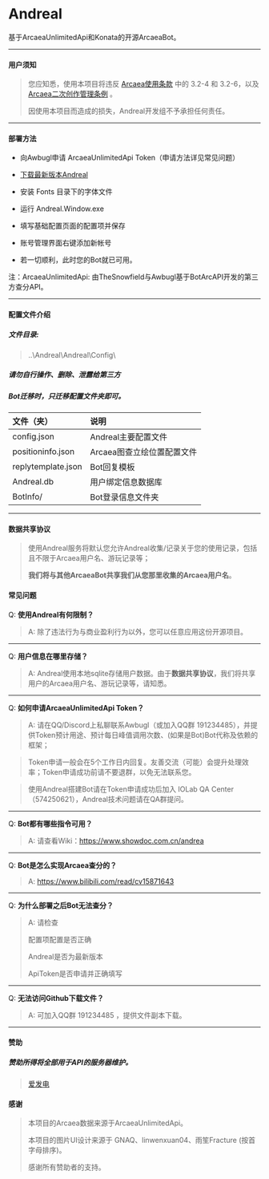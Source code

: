 # Andreal

基于ArcaeaUnlimitedApi和Konata的开源ArcaeaBot。

----

#### 用户须知

> 您应知悉，使用本项目将违反 [Arcaea使用条款](https://arcaea.lowiro.com/zh/terms_of_service) 中的 3.2-4 和 3.2-6，以及 [Arcaea二次创作管理条例](https://arcaea.lowiro.com/zh/derivative_policy) 。
>
> 因使用本项目而造成的损失，Andreal开发组不予承担任何责任。

----

#### 部署方法

* 向Awbugl申请 ArcaeaUnlimitedApi Token（申请方法详见常见问题）

* [下载最新版本Andreal](https://github.com/Awbugl/Andreal/releases/)

* 安装 Fonts 目录下的字体文件

* 运行 Andreal.Window.exe

* 填写基础配置页面的配置项并保存

* 账号管理界面右键添加新帐号

* 若一切顺利，此时您的Bot就已可用。


注：ArcaeaUnlimitedApi: 由TheSnowfield与Awbugl基于BotArcAPI开发的第三方查分API。

----

#### 配置文件介绍

##### 文件目录:
> ..\Andreal\Andreal\Config\

##### 请勿自行操作、删除、泄露给第三方

##### Bot迁移时，只迁移配置文件夹即可。


| 文件（夹）              | 说明               |
|:-------------------|:-----------------|
| config.json        | Andreal主要配置文件    |
| positioninfo.json  | Arcaea图查立绘位置配置文件 |
| replytemplate.json | Bot回复模板          |
| Andreal.db         | 用户绑定信息数据库        |
| BotInfo/           | Bot登录信息文件夹       |

----

#### 数据共享协议

> 使用Andreal服务将默认您允许Andreal收集/记录关于您的使用记录，包括且不限于Arcaea用户名、游玩记录等；
>
> **我们将与其他ArcaeaBot共享我们从您那里收集的Arcaea用户名**。

#### 常见问题

Q: **使用Andreal有何限制？**

> A: 除了违法行为与商业盈利行为以外，您可以任意应用这份开源项目。

----
Q: **用户信息在哪里存储？**

> A: Andreal使用本地sqlite存储用户数据。由于**数据共享协议**，我们将共享用户的Arcaea用户名、游玩记录等，请知悉。

----
Q: **如何申请ArcaeaUnlimitedApi Token？**

> A:
> 请在QQ/Discord上私聊联系Awbugl（或加入QQ群 191234485），并提供Token预计用途、预计每日峰值调用次数、(如果是Bot)Bot代称及依赖的框架；

> Token申请一般会在5个工作日内回复。友善交流（可能）会提升处理效率；Token申请成功前请不要退群，以免无法联系您。

> 使用Andreal搭建Bot请在Token申请成功后加入 IOLab QA Center（574250621），Andreal技术问题请在QA群提问。

----
Q: **Bot都有哪些指令可用？**

> A: 请查看Wiki：https://www.showdoc.com.cn/andrea

----
Q: **Bot是怎么实现Arcaea查分的？**

> A: https://www.bilibili.com/read/cv15871643

----
Q: **为什么部署之后Bot无法查分？**

> A: 请检查
>
> 配置项配置是否正确
>
> Andreal是否为最新版本
>
> ApiToken是否申请并正确填写

----
Q: **无法访问Github下载文件？**

> A: 可加入QQ群 191234485 ，提供文件副本下载。

----

#### 赞助

##### 赞助所得将全部用于API的服务器维护。

> [爱发电](https://afdian.net/a/Awbugl)


#### 感谢

> 本项目的Arcaea数据来源于ArcaeaUnlimitedApi。
>
> 本项目的图片UI设计来源于 GNAQ、linwenxuan04、雨笙Fracture (按首字母排序)。
>
> 感谢所有赞助者的支持。

